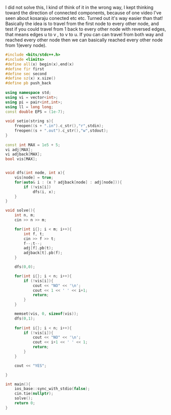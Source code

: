I did not solve this, I kind of think of it in the wrong way, I kept thinking toward the direction of connected components, because of one video I've seen about kosaraju conected etc etc. Turned out it's way easier than that! Basically the idea is to travel from the first node to every other node, and test if you could travel from 1 back to every other node with reversed edges, that means edges u to v , to v to u. If you can can travel from both way and reached every other node then we can basically reached every other node from 1(every node).
```cpp
#include <bits/stdc++.h>
#include <limits>
#define all(x) begin(x),end(x)
#define fir first
#define sec second
#define sz(x) x.size()
#define pb push_back
 
using namespace std;
using vi = vector<int>;
using pi = pair<int,int>;
using ll = long long;
const double EPS = (1e-7);
 
void setio(string s){
	freopen((s + ".in").c_str(),"r",stdin);
	freopen((s + ".out").c_str(),"w",stdout);
}
 
const int MAX = 1e5 + 5;
vi adj[MAX];
vi adjback[MAX];
bool vis[MAX];


void dfs(int node, int x){
    vis[node] = true;
    for(auto& i : (x ? adjback[node] : adj[node])){
        if (!vis[i])
            dfs(i, x);
    }
}

void solve(){
    int n, m;
    cin >> n >> m;

    for(int i{}; i < m; i++){
        int f, t;
        cin >> f >> t;
        f--;t--;
        adj[f].pb(t);
        adjback[t].pb(f);
    }

    dfs(0,0);

    for(int i{}; i < n; i++){
        if (!vis[i]){
            cout << "NO" << '\n';
            cout << 1 << ' ' << i+1;
            return;
        }
    }

    memset(vis, 0, sizeof(vis));
    dfs(0,1);
    
    for(int i{}; i < n; i++){
        if (!vis[i]){
            cout << "NO" << '\n';
            cout << i+1 << ' ' << 1;
            return;
        }
    }

    cout << "YES";

}

int main(){
	ios_base::sync_with_stdio(false);
	cin.tie(nullptr);
    solve();
	return 0;
}
```